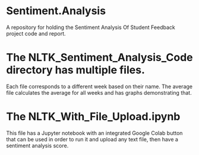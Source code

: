 # Sentiment.Analysis
A repository for holding the Sentiment Analysis Of Student Feedback project code and report.


# The NLTK_Sentiment_Analysis_Code directory has multiple files.
  Each file corresponds to a different week based on their name.
  The average file calculates the average for all weeks and has graphs demonstrating that.
  
# The NLTK_With_File_Upload.ipynb 
This file has a Jupyter notebook with an integrated Google Colab button that can be used in order to run it and upload any text file, then have a sentiment analysis score.

